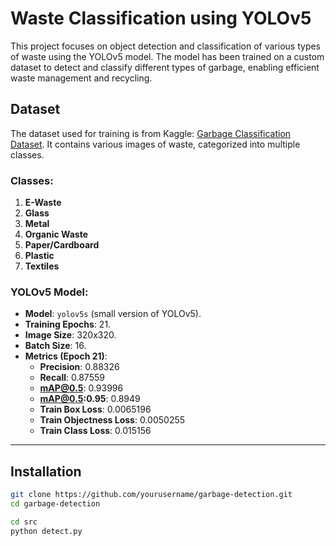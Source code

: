 # Waste Classification using YOLOv5

This project focuses on object detection and classification of various types of waste using the YOLOv5 model. The model has been trained on a custom dataset to detect and classify different types of garbage, enabling efficient waste management and recycling.

## Dataset

The dataset used for training is from Kaggle: [Garbage Classification Dataset](https://www.kaggle.com/datasets/mostafaabla/garbage-classification). It contains various images of waste, categorized into multiple classes.

### Classes:
1. **E-Waste**
2. **Glass**
3. **Metal**
4. **Organic Waste**
5. **Paper/Cardboard**
6. **Plastic**
7. **Textiles**

### YOLOv5 Model:
- **Model**: `yolov5s` (small version of YOLOv5).
- **Training Epochs**: 21.
- **Image Size**: 320x320.
- **Batch Size**: 16.
- **Metrics (Epoch 21)**:
  - **Precision**: 0.88326
  - **Recall**: 0.87559
  - **mAP@0.5**: 0.93996
  - **mAP@0.5:0.95**: 0.8949
  - **Train Box Loss**: 0.0065196
  - **Train Objectness Loss**: 0.0050255
  - **Train Class Loss**: 0.015156

---

## Installation



```bash
git clone https://github.com/yourusername/garbage-detection.git
cd garbage-detection

cd src
python detect.py
